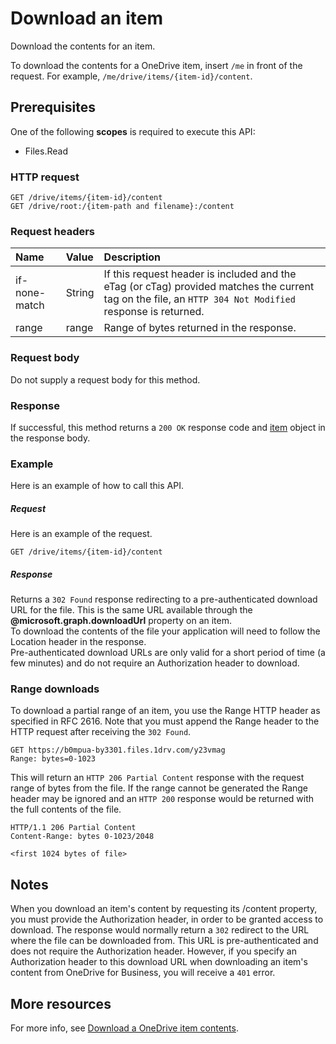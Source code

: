 # Download an item

Download the contents for an item.

To download the contents for a OneDrive item, insert `/me` in front of the request. For example, `/me/drive/items/{item-id}/content`.

## Prerequisites
One of the following **scopes** is required to execute this API:

  * Files.Read

### HTTP request
<!-- { "blockType": "ignored" } -->
```http
GET /drive/items/{item-id}/content
GET /drive/root:/{item-path and filename}:/content
```

### Request headers

| Name            | Value | Description         |
|:----------------|:------|:------------------------|
| if-none-match | String  | If this request header is included and the eTag (or cTag) provided matches the current tag on the file, an `HTTP 304 Not Modified` response is returned. |
| range  | range  | Range of bytes returned in the response. |


### Request body
Do not supply a request body for this method.

### Response
If successful, this method returns a `200 OK` response code and [item](../resources/driveitem.md) object in the response body.

### Example
Here is an example of how to call this API.
##### Request
Here is an example of the request.

```
GET /drive/items/{item-id}/content
```

##### Response
Returns a `302 Found` response redirecting to a pre-authenticated download URL for the file. This is the same URL available through the **@microsoft.graph.downloadUrl** property on an item.  
To download the contents of the file your application will need to follow the Location header in the response.  
Pre-authenticated download URLs are only valid for a short period of time (a few minutes) and do not require an Authorization header to download.  

### Range downloads

To download a partial range of an item, you use the Range HTTP header as specified in RFC 2616. Note that you must append the Range header to the HTTP request after receiving the `302 Found`.

```
GET https://b0mpua-by3301.files.1drv.com/y23vmag
Range: bytes=0-1023
```

This will return an `HTTP 206 Partial Content` response with the request range of bytes from the file. If the range cannot be generated the Range header may be ignored and an `HTTP 200` response would be returned with the full contents of the file.

```
HTTP/1.1 206 Partial Content
Content-Range: bytes 0-1023/2048

<first 1024 bytes of file>
```

## Notes  

When you download an item's content by requesting its /content property, you must provide the Authorization header, in order to be granted access to download. The response would normally return a `302` redirect to the URL where the file can be downloaded from. This URL is pre-authenticated and does not require the Authorization header. However, if you specify an Authorization header to this download URL when downloading an item's content from OneDrive for Business, you will receive a `401` error.  

## More resources

For more info, see [Download a OneDrive item contents](https://dev.onedrive.com/items/download.htm).

<!-- uuid: 8fcb5dbc-d5aa-4681-8e31-b001d5168d79
2015-10-25 14:57:30 UTC -->
<!-- {
  "type": "#page.annotation",
  "description": "Download item",
  "keywords": "",
  "section": "documentation",
  "tocPath": ""
  -->

